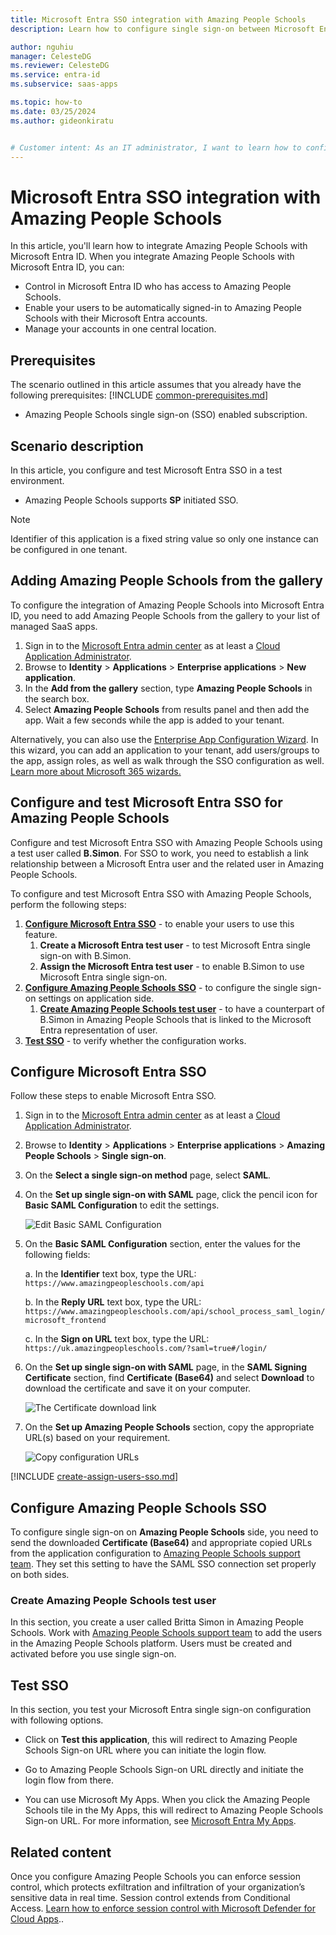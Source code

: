 ```yaml
---
title: Microsoft Entra SSO integration with Amazing People Schools
description: Learn how to configure single sign-on between Microsoft Entra ID and Amazing People Schools.

author: nguhiu
manager: CelesteDG
ms.reviewer: CelesteDG
ms.service: entra-id
ms.subservice: saas-apps

ms.topic: how-to
ms.date: 03/25/2024
ms.author: gideonkiratu


# Customer intent: As an IT administrator, I want to learn how to configure single sign-on between Microsoft Entra ID and Amazing People Schools so that I can control who has access to Amazing People Schools, enable automatic sign-in with Microsoft Entra accounts, and manage my accounts in one central location.
---
```


# Microsoft Entra SSO integration with Amazing People Schools

In this article,  you'll learn how to integrate Amazing People Schools with Microsoft Entra ID. When you integrate Amazing People Schools with Microsoft Entra ID, you can:

* Control in Microsoft Entra ID who has access to Amazing People Schools.
* Enable your users to be automatically signed-in to Amazing People Schools with their Microsoft Entra accounts.
* Manage your accounts in one central location.

## Prerequisites
The scenario outlined in this article assumes that you already have the following prerequisites:
[!INCLUDE [common-prerequisites.md](~/identity/saas-apps/includes/common-prerequisites.md)]
* Amazing People Schools single sign-on (SSO) enabled subscription.

## Scenario description

In this article,  you configure and test Microsoft Entra SSO in a test environment.

* Amazing People Schools supports **SP** initiated SSO.

> [!NOTE]
> Identifier of this application is a fixed string value so only one instance can be configured in one tenant.


## Adding Amazing People Schools from the gallery

To configure the integration of Amazing People Schools into Microsoft Entra ID, you need to add Amazing People Schools from the gallery to your list of managed SaaS apps.

1. Sign in to the [Microsoft Entra admin center](https://entra.microsoft.com) as at least a [Cloud Application Administrator](~/identity/role-based-access-control/permissions-reference.md#cloud-application-administrator).
1. Browse to **Identity** > **Applications** > **Enterprise applications** > **New application**.
1. In the **Add from the gallery** section, type **Amazing People Schools** in the search box.
1. Select **Amazing People Schools** from results panel and then add the app. Wait a few seconds while the app is added to your tenant.

 Alternatively, you can also use the [Enterprise App Configuration Wizard](https://portal.office.com/AdminPortal/home?Q=Docs#/azureadappintegration). In this wizard, you can add an application to your tenant, add users/groups to the app, assign roles, as well as walk through the SSO configuration as well. [Learn more about Microsoft 365 wizards.](/microsoft-365/admin/misc/azure-ad-setup-guides)


<a name='configure-and-test-azure-ad-sso-for-amazing-people-schools'></a>

## Configure and test Microsoft Entra SSO for Amazing People Schools

Configure and test Microsoft Entra SSO with Amazing People Schools using a test user called **B.Simon**. For SSO to work, you need to establish a link relationship between a Microsoft Entra user and the related user in Amazing People Schools.

To configure and test Microsoft Entra SSO with Amazing People Schools, perform the following steps:

1. **[Configure Microsoft Entra SSO](#configure-azure-ad-sso)** - to enable your users to use this feature.
    1. **Create a Microsoft Entra test user** - to test Microsoft Entra single sign-on with B.Simon.
    1. **Assign the Microsoft Entra test user** - to enable B.Simon to use Microsoft Entra single sign-on.
1. **[Configure Amazing People Schools SSO](#configure-amazing-people-schools-sso)** - to configure the single sign-on settings on application side.
    1. **[Create Amazing People Schools test user](#create-amazing-people-schools-test-user)** - to have a counterpart of B.Simon in Amazing People Schools that is linked to the Microsoft Entra representation of user.
1. **[Test SSO](#test-sso)** - to verify whether the configuration works.

<a name='configure-azure-ad-sso'></a>

## Configure Microsoft Entra SSO

Follow these steps to enable Microsoft Entra SSO.

1. Sign in to the [Microsoft Entra admin center](https://entra.microsoft.com) as at least a [Cloud Application Administrator](~/identity/role-based-access-control/permissions-reference.md#cloud-application-administrator).
1. Browse to **Identity** > **Applications** > **Enterprise applications** > **Amazing People Schools** > **Single sign-on**.
1. On the **Select a single sign-on method** page, select **SAML**.
1. On the **Set up single sign-on with SAML** page, click the pencil icon for **Basic SAML Configuration** to edit the settings.

   ![Edit Basic SAML Configuration](common/edit-urls.png)

1. On the **Basic SAML Configuration** section, enter the values for the following fields:

	a. In the **Identifier** text box, type the URL:
    `https://www.amazingpeopleschools.com/api`
    
    b. In the **Reply URL** text box, type the URL:
    `https://www.amazingpeopleschools.com/api/school_process_saml_login/microsoft_frontend`
    
    c. In the **Sign on URL** text box, type the URL:
    `https://uk.amazingpeopleschools.com/?saml=true#/login/`
    

1. On the **Set up single sign-on with SAML** page, in the **SAML Signing Certificate** section,  find **Certificate (Base64)** and select **Download** to download the certificate and save it on your computer.

	![The Certificate download link](common/certificatebase64.png)

1. On the **Set up Amazing People Schools** section, copy the appropriate URL(s) based on your requirement.

	![Copy configuration URLs](common/copy-configuration-urls.png)

<a name='create-an-azure-ad-test-user'></a>

[!INCLUDE [create-assign-users-sso.md](~/identity/saas-apps/includes/create-assign-users-sso.md)]

## Configure Amazing People Schools SSO

To configure single sign-on on **Amazing People Schools** side, you need to send the downloaded **Certificate (Base64)** and appropriate copied URLs from the application configuration to [Amazing People Schools support team](mailto:frances@amazingpeopleschools.com). They set this setting to have the SAML SSO connection set properly on both sides.

### Create Amazing People Schools test user

In this section, you create a user called Britta Simon in Amazing People Schools. Work with [Amazing People Schools support team](mailto:frances@amazingpeopleschools.com) to add the users in the Amazing People Schools platform. Users must be created and activated before you use single sign-on.

## Test SSO 

In this section, you test your Microsoft Entra single sign-on configuration with following options. 

* Click on **Test this application**, this will redirect to Amazing People Schools Sign-on URL where you can initiate the login flow. 

* Go to Amazing People Schools Sign-on URL directly and initiate the login flow from there.

* You can use Microsoft My Apps. When you click the Amazing People Schools tile in the My Apps, this will redirect to Amazing People Schools Sign-on URL. For more information, see [Microsoft Entra My Apps](/azure/active-directory/manage-apps/end-user-experiences#azure-ad-my-apps).


## Related content

Once you configure Amazing People Schools you can enforce session control, which protects exfiltration and infiltration of your organization’s sensitive data in real time. Session control extends from Conditional Access. [Learn how to enforce session control with Microsoft Defender for Cloud Apps](/cloud-app-security/proxy-deployment-aad)..
